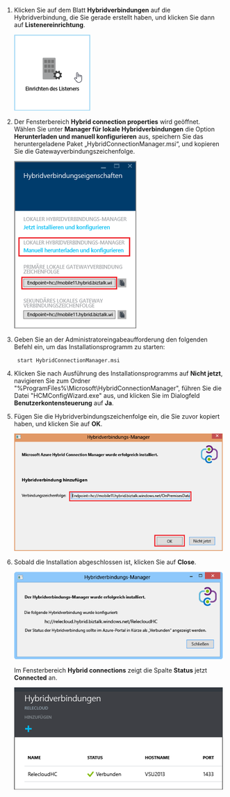 
1. Klicken Sie auf dem Blatt **Hybridverbindungen** auf die Hybridverbindung, die Sie gerade erstellt haben, und klicken Sie dann auf **Listenereinrichtung**.
   
    ![Listener-Einrichtung](./media/app-service-hybrid-connections-manager-install/D04ClickListenerSetup.png)
2. Der Fensterbereich **Hybrid connection properties** wird geöffnet. Wählen Sie unter **Manager für lokale Hybridverbindungen** die Option **Herunterladen und manuell konfigurieren** aus, speichern Sie das heruntergeladene Paket „HybridConnectionManager.msi“, und kopieren Sie die Gatewayverbindungszeichenfolge.
   
    ![Zum Installieren hier klicken](./media/app-service-hybrid-connections-manager-install/D05ClickToInstallHCM.png)
3. Geben Sie an der Administratoreingabeaufforderung den folgenden Befehl ein, um das Installationsprogramm zu starten:
   
        start HybridConnectionManager.msi
4. Klicken Sie nach Ausführung des Installationsprogramms auf **Nicht jetzt**, navigieren Sie zum Ordner "%ProgramFiles%\\Microsoft\\HybridConnectionManager", führen Sie die Datei "HCMConfigWizard.exe" aus, und klicken Sie im Dialogfeld **Benutzerkontensteuerung** auf **Ja**.
5. Fügen Sie die Hybridverbindungszeichenfolge ein, die Sie zuvor kopiert haben, und klicken Sie auf **OK**.
   
    ![Installation](./media/app-service-hybrid-connections-manager-install/D08aHCMInstallManual.png)
6. Sobald die Installation abgeschlossen ist, klicken Sie auf **Close**.
   
    ![Klicken Sie auf "Schließen"](./media/app-service-hybrid-connections-manager-install/D09HCMInstallComplete.png)
   
    Im Fensterbereich **Hybrid connections** zeigt die Spalte **Status** jetzt **Connected** an.
   
    ![Status Verbunden](./media/app-service-hybrid-connections-manager-install/D10HCStatusConnected.png)

<!---HONumber=AcomDC_1125_2015-->